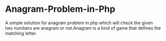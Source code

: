 # Anagram-Problem-in-Php
A simple solution for anagram problem in php which will check the given two numbers are anagram or not.Anagram is a kind of game that defines
the matching letter.
